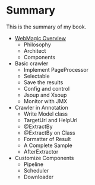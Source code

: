 # Summary

This is the summary of my book.

* [WebMagic Overview](posts/ch1-overview/README.md)
	* Philosophy
	* Architect
	* Components
* Basic crawler
	* Implement PageProcessor
	* Selectable
	* Save the results
	* Config and control
	* Jsoup and Xsoup
	* Monitor with JMX
* Crawler in Annotation
	* Write Model class
	* TargetUrl and HelpUrl
	* @ExtractBy
	* @ExtractBy on Class
	* Formatter of Result
	* A Complete Sample
	* AfterExtractor
* Customize Components
	* Pipeline
	* Scheduler
	* Downloader
	